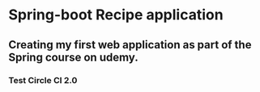# Spring-boot Recipe application
## Creating my first web application as part of the Spring course on udemy.
### Test Circle CI 2.0